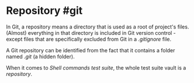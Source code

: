 # Repository #git
In Git, a repository means a directory that is used as a root of project's files. (Almost) everything in that directory is included in Git version control - except files that are specifically excluded from Git in a *.gitignore* file.

A Git repository can be identified from the fact that it contains a folder named *.git* (a hidden folder).

When it comes to *Shell commands test suite*, the whole test suite vault is a *repository*.
